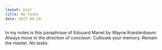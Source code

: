```yaml
---
layout: post
title: No Tasks
date: 2017-04-20
---
```



In my notes is this paraphrase of Edouard Manet by Wayne Koestenbaum: Always move in the direction 
of concision. Cultivate your memory. Remain the master. _No tasks._
